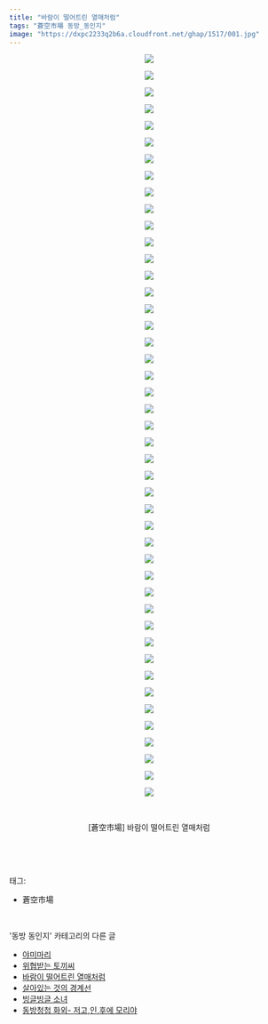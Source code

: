```yaml
---
title: "바람이 떨어트린 열매처럼"
tags: "蒼空市場 동방_동인지"
image: "https://dxpc2233q2b6a.cloudfront.net/ghap/1517/001.jpg"
---
```

<div class="article">
<p style="text-align: center; clear: none; float: none;"><img src="{{ site.imgserver3 }}/ghap/1517/001.jpg"/></p>
<p style="text-align: center; clear: none; float: none;"><img src="{{ site.imgserver3 }}/ghap/1517/002.jpg"/></p>
<p style="text-align: center; clear: none; float: none;"><img src="{{ site.imgserver3 }}/ghap/1517/003.jpg"/></p>
<p style="text-align: center; clear: none; float: none;"><img src="{{ site.imgserver3 }}/ghap/1517/004.jpg"/></p>
<p style="text-align: center; clear: none; float: none;"><img src="{{ site.imgserver3 }}/ghap/1517/005.jpg"/></p>
<p style="text-align: center; clear: none; float: none;"><img src="{{ site.imgserver3 }}/ghap/1517/006.jpg"/></p>
<p style="text-align: center; clear: none; float: none;"><img src="{{ site.imgserver3 }}/ghap/1517/007.jpg"/></p>
<p style="text-align: center; clear: none; float: none;"><img src="{{ site.imgserver3 }}/ghap/1517/008.jpg"/></p>
<p style="text-align: center; clear: none; float: none;"><img src="{{ site.imgserver3 }}/ghap/1517/009.jpg"/></p>
<p style="text-align: center; clear: none; float: none;"><img src="{{ site.imgserver3 }}/ghap/1517/010.jpg"/></p>
<p style="text-align: center; clear: none; float: none;"><img src="{{ site.imgserver3 }}/ghap/1517/011.jpg"/></p>
<p style="text-align: center; clear: none; float: none;"><img src="{{ site.imgserver3 }}/ghap/1517/012.jpg"/></p>
<p style="text-align: center; clear: none; float: none;"><img src="{{ site.imgserver3 }}/ghap/1517/013.jpg"/></p>
<p style="text-align: center; clear: none; float: none;"><img src="{{ site.imgserver3 }}/ghap/1517/014.jpg"/></p>
<p style="text-align: center; clear: none; float: none;"><img src="{{ site.imgserver3 }}/ghap/1517/015.jpg"/></p>
<p style="text-align: center; clear: none; float: none;"><img src="{{ site.imgserver3 }}/ghap/1517/016.jpg"/></p>
<p style="text-align: center; clear: none; float: none;"><img src="{{ site.imgserver3 }}/ghap/1517/017.jpg"/></p>
<p style="text-align: center; clear: none; float: none;"><img src="{{ site.imgserver3 }}/ghap/1517/018.jpg"/></p>
<p style="text-align: center; clear: none; float: none;"><img src="{{ site.imgserver3 }}/ghap/1517/019.jpg"/></p>
<p style="text-align: center; clear: none; float: none;"><img src="{{ site.imgserver3 }}/ghap/1517/020.jpg"/></p>
<p style="text-align: center; clear: none; float: none;"><img src="{{ site.imgserver3 }}/ghap/1517/021.jpg"/></p>
<p style="text-align: center; clear: none; float: none;"><img src="{{ site.imgserver3 }}/ghap/1517/022.jpg"/></p>
<p style="text-align: center; clear: none; float: none;"><img src="{{ site.imgserver3 }}/ghap/1517/023.jpg"/></p>
<p style="text-align: center; clear: none; float: none;"><img src="{{ site.imgserver3 }}/ghap/1517/024.jpg"/></p>
<p style="text-align: center; clear: none; float: none;"><img src="{{ site.imgserver3 }}/ghap/1517/025.jpg"/></p>
<p style="text-align: center; clear: none; float: none;"><img src="{{ site.imgserver3 }}/ghap/1517/026.jpg"/></p>
<p style="text-align: center; clear: none; float: none;"><img src="{{ site.imgserver3 }}/ghap/1517/027.jpg"/></p>
<p style="text-align: center; clear: none; float: none;"><img src="{{ site.imgserver3 }}/ghap/1517/028.jpg"/></p>
<p style="text-align: center; clear: none; float: none;"><img src="{{ site.imgserver3 }}/ghap/1517/029.jpg"/></p>
<p style="text-align: center; clear: none; float: none;"><img src="{{ site.imgserver3 }}/ghap/1517/030.jpg"/></p>
<p style="text-align: center; clear: none; float: none;"><img src="{{ site.imgserver3 }}/ghap/1517/031.jpg"/></p>
<p style="text-align: center; clear: none; float: none;"><img src="{{ site.imgserver3 }}/ghap/1517/032.jpg"/></p>
<p style="text-align: center; clear: none; float: none;"><img src="{{ site.imgserver3 }}/ghap/1517/033.jpg"/></p>
<p style="text-align: center; clear: none; float: none;"><img src="{{ site.imgserver3 }}/ghap/1517/034.jpg"/></p>
<p style="text-align: center; clear: none; float: none;"><img src="{{ site.imgserver3 }}/ghap/1517/035.jpg"/></p>
<p style="text-align: center; clear: none; float: none;"><img src="{{ site.imgserver3 }}/ghap/1517/036.jpg"/></p>
<p style="text-align: center; clear: none; float: none;"><img src="{{ site.imgserver3 }}/ghap/1517/037.jpg"/></p>
<p style="text-align: center; clear: none; float: none;"><img src="{{ site.imgserver3 }}/ghap/1517/038.jpg"/></p>
<p style="text-align: center; clear: none; float: none;"><img src="{{ site.imgserver3 }}/ghap/1517/039.jpg"/></p>
<p style="text-align: center; clear: none; float: none;"><img src="{{ site.imgserver3 }}/ghap/1517/040.jpg"/></p>
<p style="text-align: center; clear: none; float: none;"><img src="{{ site.imgserver3 }}/ghap/1517/041.jpg"/></p>
<p style="text-align: center; clear: none; float: none;"><img src="{{ site.imgserver3 }}/ghap/1517/042.jpg"/></p>
<p style="text-align: center; clear: none; float: none;"><img src="{{ site.imgserver3 }}/ghap/1517/043.jpg"/></p>
<p style="text-align: center; clear: none; float: none;"><img src="{{ site.imgserver3 }}/ghap/1517/044.jpg"/></p>
<p style="text-align: center; clear: none; float: none;"><img src="{{ site.imgserver3 }}/ghap/1517/045.jpg"/></p>
<p style="text-align: center; clear: none; float: none;"><br/></p>
<p style="text-align: center; clear: none; float: none;">[蒼空市場] 바람이 떨어트린 열매처럼</p>
<p><br/></p>
</div><br/>
<div class="tagTrail">
<p>태그: </p>
<ul>
<li>蒼空市場</li>
</ul>
</div><br/>
<div class="another">
<p>'동방 동인지' 카테고리의 다른 글</p>
<ul>
<li><a href="/ghap_1520">야미마리</a></li>
<li><a href="/ghap_1519">위협받는 토끼씨</a></li>
<li><a href="/ghap_1517">바람이 떨어트린 열매처럼</a></li>
<li><a href="/ghap_1516">살아있는 것의 경계선</a></li>
<li><a href="/ghap_1515">빙글빙글 소녀</a></li>
<li><a href="/ghap_1514">동방청첩 화외- 저고,인,후에 모리야</a></li>
</ul>
</div><br/>
<div class="cb_module cb_fluid">
<div class="cb_wrt cb_profile">
</div><!-- commentList close -->
</div><br/>
